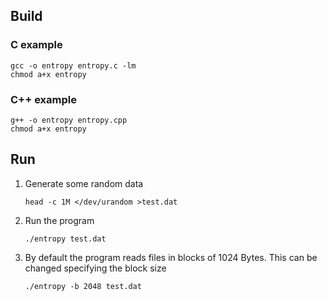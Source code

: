 ## Build

### C example

```shell
gcc -o entropy entropy.c -lm
chmod a+x entropy
```



### C++ example

```shell
g++ -o entropy entropy.cpp
chmod a+x entropy
```



## Run

1. Generate some random data

   ```shell
   head -c 1M </dev/urandom >test.dat
   ```

2. Run the program

   ```shell
   ./entropy test.dat
   ```

3. By default the program reads files in blocks of 1024 Bytes. This can be changed specifying  the block size

   ```shell
   ./entropy -b 2048 test.dat
   ```


